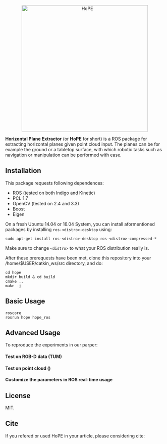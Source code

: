 <div align="center">
<img src="illustration.png" width="400" alt="HoPE" />
</div>

**Horizontal Plane Extractor** (or **HoPE** for short) is a ROS package for
extracting horizontal planes given point cloud input. The planes can be for example the ground or a tabletop surface,
with which robotic tasks such as navigation or manipulation can be performed with ease.

## Installation
This package requests following dependences:
* ROS (tested on both Indigo and Kinetic)
* PCL 1.7
* OpenCV (tested on 2.4 and 3.3)
* Boost
* Eigen

On a fresh Ubuntu 14.04 or 16.04 System, you can install aformentioned packages by installing `ros-<distro>-desktop` using:

```
sudo apt-get install ros-<distro>-desktop ros-<distro>-compressed-*
```

Make sure to change `<distro>` to what your ROS distribution really is.

After these prerequests have been met, clone this repository into your /home/$USER/catkin_ws/src directory, and do:
```
cd hope
mkdir build & cd build
cmake ..
make -j

```

## Basic Usage
```
roscore
rosrun hope hope_ros
```

## Advanced Usage
To reproduce the experiments in our parper:

#### Test on RGB-D data (TUM)


#### Test on point cloud ()


#### Customize the parameters in ROS real-time usage


## License
MIT.

## Cite
If you refered or used HoPE in your article, please considering cite:
